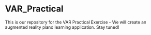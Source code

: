 # VAR_Practical
This is our repository for the VAR Practical Exercise - We will create an augmented reality piano learning application.
Stay tuned!
